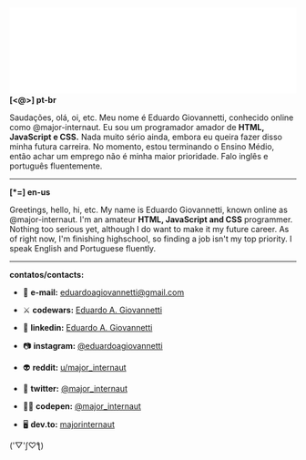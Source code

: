 <img src="https://raw.githubusercontent.com/major-internaut/major-internaut/main/custom_profile.svg"></img>
**[<@>] pt-br**

Saudações, olá, oi, etc. Meu nome é Eduardo Giovannetti, conhecido online como @major-internaut.
Eu sou um programador amador de **HTML, JavaScript e CSS.** Nada muito sério ainda, embora eu queira fazer disso minha futura carreira.
No momento, estou terminando o Ensino Médio, então achar um emprego não é minha maior prioridade.
Falo inglês e português fluentemente.
_______________________________________________________________________________________________________

**[*=] en-us**

Greetings, hello, hi, etc. My name is Eduardo Giovannetti, known online as @major-internaut.
I'm an amateur **HTML, JavaScript and CSS** programmer. Nothing too serious yet, although I do want to make it my future career.
As of right now, I'm finishing highschool, so finding a job isn't my top priority.
I speak English and Portuguese fluently.
_______________________________________________________________________________________________________

**contatos/contacts:**

- 💌 **e-mail:** eduardoagiovannetti@gmail.com

- ⚔ **codewars:** [Eduardo A. Giovannetti](https://www.codewars.com/users/Eduardo%20A.%20Giovannetti)

- 👔 **linkedin:** [Eduardo A. Giovannetti](https://www.linkedin.com/in/eduardo-a-giovannetti-913365218)

- 📷 **instagram:** [@eduardoagiovannetti](https://www.instagram.com/eduardoagiovannetti)

- 👽 **reddit:** [u/major_internaut](https://www.reddit.com/user/major_internaut)

- 🦆 **twitter:** [@major_internaut](https://twitter.com/major_internaut)

- 👨‍💻 **codepen:** [@major_internaut](https://codepen.io/major_internaut)

- 🖥 **dev.to:** [majorinternaut](https://dev.to/majorinternaut)

('▽'ʃ♡ƪ)
